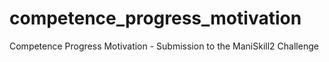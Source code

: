 # competence_progress_motivation
Competence Progress Motivation - Submission to the ManiSkill2 Challenge
